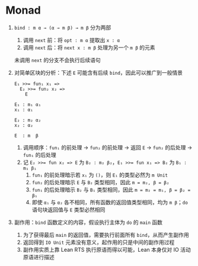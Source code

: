 # Monad

1. `bind : m α → (α → m β) → m β` 分为两部
    1. 调用 `next` 前：将 `opt : m α` 提取出 `x : α`
    2. 调用 `next` 后：将 `next x : m β` 处理为另一个 `m β` 的元素

    未调用 `next` 的分支不会执行后续语句

2. 对简单区块的分析：下述 `E` 可能含有后续 `bind`，因此可以推广到一般情景

    ```lean
    E₁ >>= fun₁ x₁ =>
      E₂ >>= fun₂ x₂ =>
        E
    
    E₁ : m₁ α₁
    x₁ : α₁
    
    E₂ : m₂ α₂
    x₂ : α₂
    
    E  : m  β
    ```

    1. 调用顺序：`fun₁` 的前处理 → `fun₂` 的前处理 → 返回 `E` → `fun₂` 的后处理 → `fun₁` 的后处理
    2. 记 `E₂ >>= fun x₂ => E` 为 `B₂ : m₂ β₂`，`E₁ >>= fun x₁ => B₂` 为 `B₁ : m₁ β₁`
        1. `fun₁` 的前处理暗示若 `x₁` 为 `()`，则 `E₁` 的类型必然为 `m Unit`
        2. `fun₂` 的后处理暗示 `E` 与 `B₂` 类型相同，因此 `m = m₂, β = β₂`
        3. `fun₁` 的后处理暗示 `B₂` 与 `B₁` 类型相同，因此 `m = m₂ = m₁, β = β₂ = β₁`
        4. 即使 `α₁` 与 `α₂` 各不相同，所有函数的返回值类型相同，均为 `m β`；`do` 语句块返回值与 `E` 类型必然相同

3. 副作用：`bind` 函数定义的内容，假设执行主体为 `do` 的 `main` 函数
    1. 为了获得最后 `main` 的返回值，需要执行前面所有 `bind`，从而产生副作用
    2. 返回得到 `IO Unit` 元素没有意义，起作用的只是中间的副作用过程
    3. 副作用实质上靠 Lean RTS 执行原语而得以可能，Lean 本身仅对 IO 活动原语进行描述
